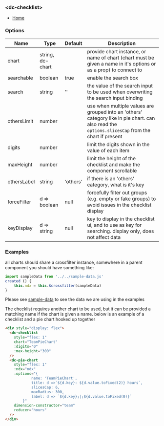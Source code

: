 ### \<dc-checklist>
- [Home]('https://github.com/geodav-tech/vue-dcjs#available-components')

### Options
| Name | Type | Default | Description |
| --- | --- | --- | --- |
| chart | string, dc-chart | | provide chart instance, or name of chart (chart must be given a name in it's options or as a prop) to connect to |
| searchable | boolean | true | enable the search box |
| search | string | '' | the value of the search input to be used when overwriting the search input binding |
| othersLimit | number | | use when multiple values are grouped into an 'others' category like in pie chart. can also read the `options.slicesCap` from the chart if present |
| digits | number | | limit the digits shown in the value of each item |
| maxHeight | number | | limit the height of the checklist and make the component scrollable |
| othersLabel | string | 'others' | if there is an 'others' category, what is it's key |
| forceFilter | d => boolean | null | forcefully filter out groups (e.g. empty or fake groups) to avoid issues in the checklist display |
| keyDisplay | d => string | null | key to display in the checklist ui, and to use as key for searching. display only, does not affect data |

### Examples
all charts should share a crossfilter instance, somewhere in a parent component you should have something like:
```javascript
import sampleData from '../../sample-data.js'
created () {
	this.ndx = this.$crossfilter(sampleData)
}
```
Please see [sample-data](../../sample-data.js) to see the data we are using in the examples

The checklist requires another chart to be used, but it can be provided a matching name if the chart is given a name.
below is an example of a checklist and a pie chart hooked up together
```html
<div style="display: flex">
  <dc-checklist
    style="flex: 1"
    chart="TeamPieChart"
    :digits="0"
    :max-height="300"
  />
  <dc-pie-chart
    style="flex: 1"
    :ndx="ndx"
    :options="{
			name: 'TeamPieChart',
			title: d =>`${d.key}: ${d.value.toFixed(2)} hours`,
			slicesCap: 6,
			maxRadius: 300,
			label: d => `${d.key};|;${d.value.toFixed(0)}`
		}"
    dimension-constructor="team"
    reducer="hours"
  />
</div>

```